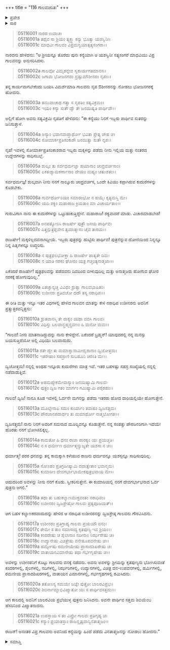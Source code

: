 +++
title = "116 ಗಾಲವಚರಿತಃ"
+++

<details><summary>ಪ್ರವೇಶ</summary>


।।   ಓಂ ಓಂ ನಮೋ ನಾರಾಯಣಾಯ।।   ಶ್ರೀ ವೇದವ್ಯಾಸಾಯ ನಮಃ ।।

ಶ್ರೀ ಕೃಷ್ಣದ್ವೈಪಾಯನ ವೇದವ್ಯಾಸ ವಿರಚಿತ  

**ಶ್ರೀ ಮಹಾಭಾರತ**

**ಉದ್ಯೋಗ ಪರ್ವ**

**ಭಗವದ್ಯಾನ ಪರ್ವ**

**ಅಧ್ಯಾಯ 116**

</details>


<details><summary>ಸಾರ</summary>

ಗಾಲವನು ಮಾಧವಿಯೊಂದಿಗೆ ಭೋಜನಗರದ ರಾಜ ಉಶೀನರನಲ್ಲಿ ಹೋಗಿ ಅವನಿಗೆ ಮಾಧವಿಯಲ್ಲಿ ಎರಡು ಮಕ್ಕಳನ್ನು ಪಡೆದು ಒಂದೇ ಕಿವಿಯು ಕಪ್ಪಾಗಿರುವ ೪೦೦ ಬಿಳೀ ಕುದುರೆಗಳನ್ನು ಕೊಡಬೇಕೆಂದು ಕೇಳುವುದು (1-15). ತನ್ನಲ್ಲಿ ಅಂತಹ ಇನ್ನೂರು ಕುದುರೆಗಳು ಮಾತ್ರ ಇರುವುದರಿಂದ ಮಾಧವಿಯಲ್ಲಿ ಒಬ್ಬನೇ ಪುತ್ರನನ್ನು ಪಡೆಯುತ್ತೇನೆಂದು ಹೇಳಿ ಉಶೀನರನು ಶಿಬಿಯೆಂಬ ಮಗನನ್ನು ಪಡೆದುದು (16-21).

</details>


> 05116001 ನಾರದ ಉವಾಚ।  
05116001a ತಥೈವ ಸಾ ಶ್ರಿಯಂ ತ್ಯಕ್ತ್ವಾ ಕನ್ಯಾ ಭೂತ್ವಾ ಯಶಸ್ವಿನೀ।  
05116001c ಮಾಧವೀ ಗಾಲವಂ ವಿಪ್ರಮನ್ವಯಾತ್ಸತ್ಯಸಂಗರಾ।।

ನಾರದನು ಹೇಳಿದನು: “ಆ ಶ್ರೀಯನ್ನೂ ತೊರೆದು ಪುನಃ ಕನ್ಯೆಯಾಗಿ ಆ ಯಶಸ್ವಿನೀ ಸತ್ಯಸಂಗರೆ ಮಾಧವಿಯು ವಿಪ್ರ ಗಾಲವನನ್ನು ಅನುಸರಿಸಿದಳು.

> 05116002a ಗಾಲವೋ ವಿಮೃಶನ್ನೇವ ಸ್ವಕಾರ್ಯಗತಮಾನಸಃ।  
05116002c ಜಗಾಮ ಭೋಜನಗರಂ ದ್ರಷ್ಟುಮೌಶೀನರಂ ನೃಪಂ।।

ತನ್ನ ಕಾರ್ಯವಾಗಬೇಕೆಂದು ಬಯಸಿ ವಿಮರ್ಶೆಮಾಡಿ ಗಾಲವನು ನೃಪ ಔಶೀನರನನ್ನು ನೋಡಲು ಭೋಜನಗರಕ್ಕೆ ಹೋದನು.

> 05116003a ತಮುವಾಚಾಥ ಗತ್ವಾ ಸ ನೃಪತಿಂ ಸತ್ಯವಿಕ್ರಮಂ।  
05116003c ಇಯಂ ಕನ್ಯಾ ಸುತೌ ದ್ವೌ ತೇ ಜನಯಿಷ್ಯತಿ ಪಾರ್ಥಿವೌ।।

ಅಲ್ಲಿಗೆ ಹೋಗಿ ಅವನು ಸತ್ಯವಿಕ್ರಮಿ ನೃಪತಿಗೆ ಹೇಳಿದನು: “ಈ ಕನ್ಯೆಯು ನಿನಗೆ ಇಬ್ಬರು ಪಾರ್ಥಿವ ಸುತರನ್ನು ಜನಿಸುತ್ತಾಳೆ.

> 05116004a ಅಸ್ಯಾಂ ಭವಾನವಾಪ್ತಾರ್ಥೋ ಭವಿತಾ ಪ್ರೇತ್ಯ ಚೇಹ ಚ।  
05116004c ಸೋಮಾರ್ಕಪ್ರತಿಸಂಕಾಶೌ ಜನಯಿತ್ವಾ ಸುತೌ ನೃಪ।।

ನೃಪ! ಇವಳಲ್ಲಿ ಸೋಮಾರ್ಕಪ್ರತಿಸಂಕಾಶರಾದ ಇಬ್ಬರು ಮಕ್ಕಳನ್ನು ಪಡೆದು ನೀನು ಇಲ್ಲಿಯ ಮತ್ತು ನಂತರದ ಉದ್ದೇಶಗಳನ್ನು ಸಾಧಿಸಬಲ್ಲೆ.

> 05116005a ಶುಲ್ಕಂ ತು ಸರ್ವಧರ್ಮಜ್ಞಾ ಹಯಾನಾಂ ಚಂದ್ರವರ್ಚಸಾಂ।  
05116005c ಏಕತಃಶ್ಯಾಮಕರ್ಣಾನಾಂ ದೇಯಂ ಮಹ್ಯಂ ಚತುಃಶತಂ।।

ಸರ್ವಧರ್ಮಜ್ಞ! ಶುಲ್ಕವಾಗಿ ನೀನು ನನಗೆ ನಾಲ್ನೂರು ಚಂದ್ರವರ್ಚಸ, ಒಂದೇ ಕಿವಿಯು ಕಪ್ಪಾಗಿರುವ ಕುದುರೆಗಳನ್ನು ಕೊಡಬೇಕು.

> 05116006a ಗುರ್ವರ್ಥೋಽಯಂ ಸಮಾರಂಭೋ ನ ಹಯೈಃ ಕೃತ್ಯಮಸ್ತಿ ಮೇ।  
05116006c ಯದಿ ಶಕ್ಯಂ ಮಹಾರಾಜ ಕ್ರಿಯತಾಂ ಮಾ ವಿಚಾರ್ಯತಾಂ।।

ಗುರುವಿಗಾಗಿ ನಾನು ಈ ಕುದುರೆಗಳನ್ನು ಒಟ್ಟುಹಾಕುತ್ತಿದ್ದೇನೆ. ಮಹಾರಾಜ! ಶಕ್ಯವಾದರೆ ಮಾಡು. ವಿಚಾರಮಾಡಬೇಡ!

> 05116007a ಅನಪತ್ಯೋಽಸಿ ರಾಜರ್ಷೇ ಪುತ್ರೌ ಜನಯ ಪಾರ್ಥಿವ।  
05116007c ಪಿತೄನ್ಪುತ್ರಪ್ಲವೇನ ತ್ವಮಾತ್ಮಾನಂ ಚೈವ ತಾರಯ।।

ರಾಜರ್ಷೇ! ಮಕ್ಕಳಿಲ್ಲದವನಾಗಿದ್ದೀಯೆ. ಇಬ್ಬರು ಪುತ್ರರನ್ನು ಹುಟ್ಟಿಸು ಪಾರ್ಥಿವ! ಪುತ್ರನೆನ್ನುವ ದೋಣಿಯಿಂದ ನಿನ್ನನ್ನೂ ನಿನ್ನ ಪಿತೃಗಳನ್ನೂ ಉದ್ಧರಿಸು.

> 05116008a ನ ಪುತ್ರಫಲಭೋಕ್ತಾ ಹಿ ರಾಜರ್ಷೇ ಪಾತ್ಯತೇ ದಿವಃ।  
05116008c ನ ಯಾತಿ ನರಕಂ ಘೋರಂ ಯತ್ರ ಗಚ್ಚಂತ್ಯನಾತ್ಮಜಾಃ।।

ಏಕೆಂದರೆ ರಾಜರ್ಷೇ! ಪುತ್ರಫಲವನ್ನು ಪಡೆದವನು ದಿವದಿಂದ ಬೀಳುವುದಿಲ್ಲ ಮತ್ತು ಅನಾತ್ಮಜರು ಹೋಗುವ ಘೋರ ನರಕಕ್ಕೆ ಹೋಗುವುದಿಲ್ಲ.”

> 05116009a ಏತಚ್ಚಾನ್ಯಚ್ಚ ವಿವಿಧಂ ಶ್ರುತ್ವಾ ಗಾಲವಭಾಷಿತಂ।   
05116009c ಉಶೀನರಃ ಪ್ರತಿವಚೋ ದದೌ ತಸ್ಯ ನರಾಧಿಪಃ।।

ಈ ರೀತಿ ಮತ್ತು ಇನ್ನೂ ಇತರ ವಿಧಗಳಲ್ಲಿ ಹೇಳಿದ ಗಾಲವನ ಮಾತನ್ನು ಕೇಳಿ ನರಾಧಿಪ ಉಶೀನರನು ಅವನಿಗೆ ಪ್ರತ್ಯುತ್ತರವನ್ನಿತ್ತನು:

> 05116010a ಶ್ರುತವಾನಸ್ಮಿ ತೇ ವಾಕ್ಯಂ ಯಥಾ ವದಸಿ ಗಾಲವ।  
05116010c ವಿಧಿಸ್ತು ಬಲವಾನ್ಬ್ರಹ್ಮನ್ಪ್ರವಣಂ ಹಿ ಮನೋ ಮಮ।।

“ಗಾಲವ! ನೀನು ಮಾತನಾಡಿದ್ದುದನ್ನು ನಾನು ಕೇಳಿದ್ದೇನೆ. ಏಕೆಂದರೆ ಬ್ರಹ್ಮನ್! ಯಾವುದರಲ್ಲಿ ನನ್ನ ಮನಸ್ಸು ಬಯಸುತ್ತಿದೆಯೋ ಅಲ್ಲಿ ವಿಧಿಯು ಬಲವಾದುದು.

> 05116011a ಶತೇ ದ್ವೇ ತು ಮಮಾಶ್ವಾನಾಮೀದೃಶಾನಾಂ ದ್ವಿಜೋತ್ತಮ।  
05116011c ಇತರೇಷಾಂ ಸಹಸ್ರಾಣಿ ಸುಬಹೂನಿ ಚರಂತಿ ಮೇ।।

ದ್ವಿಜೋತ್ತಮ! ನನ್ನಲ್ಲಿ ಅಂಥಹ ಇನ್ನೂರು ಕುದುರೆಗಳು ಮಾತ್ರ ಇವೆ. ಇತರ ಬಹಳಷ್ಟು ಸಹಸ್ರ ಸಂಖ್ಯೆಯಲ್ಲಿ ನನ್ನಲ್ಲಿ ನಡೆದಾಡುತ್ತಿವೆ.

> 05116012a ಅಹಮಪ್ಯೇಕಮೇವಾಸ್ಯಾಂ ಜನಯಿಷ್ಯಾಮಿ ಗಾಲವ।  
05116012c ಪುತ್ರಂ ದ್ವಿಜ ಗತಂ ಮಾರ್ಗಂ ಗಮಿಷ್ಯಾಮಿ ಪರೈರಹಂ।।

ಗಾಲವ! ದ್ವಿಜ! ನಾನೂ ಕೂಡ ಇವಳಲ್ಲಿ ಓರ್ವನೇ ಮಗನನ್ನು ಪಡೆದು ಇತರರು ಹೋದ ದಾರಿಯಲ್ಲಿಯೇ ಹೋಗುತ್ತೇನೆ.

> 05116013a ಮೂಲ್ಯೇನಾಪಿ ಸಮಂ ಕುರ್ಯಾಂ ತವಾಹಂ ದ್ವಿಜಸತ್ತಮ।  
05116013c ಪೌರಜಾನಪದಾರ್ಥಂ ತು ಮಮಾರ್ಥೋ ನಾತ್ಮಭೋಗತಃ।।

ದ್ವಿಜಸತ್ತಮ! ನಾನು ನಿನಗೆ ಅವರಿಗೆ ಸಮನಾದ ಮೂಲ್ಯವನ್ನೂ ಕೊಡುತ್ತೇನೆ. ನನ್ನ ಸಂಪತ್ತು ಪೌರಜನರಿಗಾಗಿ ಇದೆಯೇ ಹೊರತು ನನಗೆ ಭೋಗಿಸಲಿಕ್ಕಲ್ಲ.

> 05116014a ಕಾಮತೋ ಹಿ ಧನಂ ರಾಜಾ ಪಾರಕ್ಯಂ ಯಃ ಪ್ರಯಚ್ಚತಿ।  
05116014c ನ ಸ ಧರ್ಮೇಣ ಧರ್ಮಾತ್ಮನ್ಯುಜ್ಯತೇ ಯಶಸಾ ನ ಚ।।

ಧರ್ಮಾತ್ಮ! ಪರರ ಧನವನ್ನು ತನ್ನ ಕಾಮಕ್ಕಾಗಿ ಕಳೆಯುವ ರಾಜನು ಧರ್ಮವನ್ನೂ ಯಶಸ್ಸನ್ನೂ ಸಾಧಿಸುವುದಿಲ್ಲ.

> 05116015a ಸೋಽಹಂ ಪ್ರತಿಗ್ರಹೀಷ್ಯಾಮಿ ದದಾತ್ವೇತಾಂ ಭವಾನ್ಮಮ।  
05116015c ಕುಮಾರೀಂ ದೇವಗರ್ಭಾಭಾಮೇಕಪುತ್ರಭವಾಯ ಮೇ।।

ಆದುದರಿಂದ ಅವಳನ್ನು ನೀನು ನನಗೆ ಕೊಡು. ಸ್ವೀಕರಿಸುತ್ತೇನೆ. ಈ ಕುಮಾರಿಯಲ್ಲಿ ನನಗೆ ದೇವಗರ್ಭಾಭನಾದ ಓರ್ವ ಪುತ್ರನು ಆಗಲಿ.”

> 05116016a ತಥಾ ತು ಬಹುಕಲ್ಯಾಣಮುಕ್ತವಂತಂ ನರಾಧಿಪಂ।  
05116016c ಉಶೀನರಂ ದ್ವಿಜಶ್ರೇಷ್ಠೋ ಗಾಲವಃ ಪ್ರತ್ಯಪೂಜಯತ್।।

ಆಗ ಬಹಳ ಕಲ್ಯಾಣಕರವಾದುದನ್ನು ಹೇಳಿದ ಆ ನರಾಧಿಪ ಉಶೀನರನನ್ನು ದ್ವಿಜಶ್ರೇಷ್ಠ ಗಾಲವನು ಗೌರವಿಸಿದನು.

> 05116017a ಉಶೀನರಂ ಪ್ರತಿಗ್ರಾಹ್ಯ ಗಾಲವಃ ಪ್ರಯಯೌ ವನಂ।  
05116017c ರೇಮೇ ಸ ತಾಂ ಸಮಾಸಾದ್ಯ ಕೃತಪುಣ್ಯ ಇವ ಶ್ರಿಯಂ।।  
05116018a ಕಂದರೇಷು ಚ ಶೈಲಾನಾಂ ನದೀನಾಂ ನಿರ್ಝರೇಷು ಚ।  
05116018c ಉದ್ಯಾನೇಷು ವಿಚಿತ್ರೇಷು ವನೇಷೂಪವನೇಷು ಚ।।  
05116019a ಹರ್ಮ್ಯೇಷು ರಮಣೀಯೇಷು ಪ್ರಾಸಾದಶಿಖರೇಷು ಚ।  
05116019c ವಾತಾಯನವಿಮಾನೇಷು ತಥಾ ಗರ್ಭಗೃಹೇಷು ಚ।।

ಅವಳನ್ನು ಉಶೀನರನಿಗೆ ಕೊಟ್ಟು ಗಾಲವನು ವನಕ್ಕೆ ನಡೆದನು. ಅವನು ಅವಳನ್ನು ಶ್ರೀಯನ್ನು ಕೃತಪುಣ್ಯನು ಭೋಗಿಸುವಂತೆ ಕಂದರಗಳಲ್ಲಿ, ಶೈಲಗಳಲ್ಲಿ, ನದಿಗಳಲ್ಲಿ, ನಿರ್ಝರಿಗಳಲ್ಲಿ, ಉದ್ಯಾನಗಳಲ್ಲಿ, ವಿಚಿತ್ರ ವನ-ಉಪವನಗಳಲ್ಲಿ, ಹರ್ಮಿಗಳಲ್ಲಿ, ರಮಣೀಯ ಪ್ರಾಸಾದಶಿಖರಗಳಲ್ಲಿ, ವಾತಾಯನ ವಿಮಾನಗಳಲ್ಲಿ, ಗರ್ಭಗೃಹಗಳಲ್ಲಿ ರಮಿಸಿದನು.

> 05116020a ತತೋಽಸ್ಯ ಸಮಯೇ ಜಜ್ಞೇ ಪುತ್ರೋ ಬಾಲರವಿಪ್ರಭಃ।  
05116020c ಶಿಬಿರ್ನಾಮ್ನಾಭಿವಿಖ್ಯಾತೋ ಯಃ ಸ ಪಾರ್ಥಿವಸತ್ತಮಃ।।

ಆಗ ಕಾಲದಲ್ಲಿ ಅವನಿಗೆ ಬಾಲರವಿಯ ಪ್ರಭೆಯುಳ್ಳ ಪುತ್ರನು ಜನಿಸಿದನು. ಅವನೇ ಪಾರ್ಥಿವ ಸತ್ತಮ ಶಿಬಿಯೆಂಬ ಹೆಸರಿನಿಂದ ವಿಖ್ಯಾತನಾದನು.

> 05116021a ಉಪಸ್ಥಾಯ ಸ ತಂ ವಿಪ್ರೋ ಗಾಲವಃ ಪ್ರತಿಗೃಹ್ಯ ಚ।  
05116021c ಕನ್ಯಾಂ ಪ್ರಯಾತಸ್ತಾಂ ರಾಜನ್ದೃಷ್ಟವಾನ್ವಿನತಾತ್ಮಜಂ।।

ರಾಜನ್! ಅನಂತರ ವಿಪ್ರ ಗಾಲವನು ಅವನಿಂದ ಕನ್ಯೆಯನ್ನು ಹಿಂದೆ ಪಡೆದು ವಿನತಾತ್ಮಜನನ್ನು ನೋಡಲು ಹೋದನು.”



<details><summary>ಸಮಾಪ್ತಿ</summary>


ಇತಿ ಶ್ರೀ ಮಹಾಭಾರತೇ ಉದ್ಯೋಗ ಪರ್ವಣಿ ಭಗವದ್ಯಾನ ಪರ್ವಣಿ ಗಾಲವಚರಿತೇ ಷಡ್‌ದಶಾಧಿಕಶತತಮೋಽಧ್ಯಾಯಃ।  
ಇದು ಶ್ರೀ ಮಹಾಭಾರತದಲ್ಲಿ ಉದ್ಯೋಗ ಪರ್ವದಲ್ಲಿ ಭಗವದ್ಯಾನ ಪರ್ವದಲ್ಲಿ ಗಾಲವಚರಿತೆಯಲ್ಲಿ ನೂರಾಹದಿನಾರನೆಯ ಅಧ್ಯಾಯವು.



</details>
